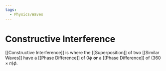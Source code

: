 ```yaml
---
tags:
  - Physics/Waves
---
```

# Constructive Interference
[[Constructive Interference]] is where the [[Superposition]] of two [[Similar Waves]] have a [[Phase Difference]] of $0\phi$ **or** a [[Phase Difference]] of $(360 \times n)\phi$.